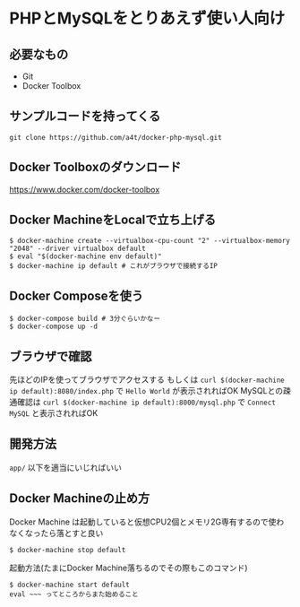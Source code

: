 # PHPとMySQLをとりあえず使い人向け

## 必要なもの
- Git
- Docker Toolbox

## サンプルコードを持ってくる
`git clone https://github.com/a4t/docker-php-mysql.git`

## Docker Toolboxのダウンロード
https://www.docker.com/docker-toolbox

## Docker MachineをLocalで立ち上げる

```
$ docker-machine create --virtualbox-cpu-count "2" --virtualbox-memory "2048" --driver virtualbox default
$ eval "$(docker-machine env default)"
$ docker-machine ip default # これがブラウザで接続するIP
```

## Docker Composeを使う

```
$ docker-compose build # 3分ぐらいかなー
$ docker-compose up -d
```

## ブラウザで確認
先ほどのIPを使ってブラウザでアクセスする
もしくは `curl $(docker-machine ip default):8080/index.php` で `Hello World` が表示されればOK
MySQLとの疎通確認は `curl $(docker-machine ip default):8000/mysql.php` で `Connect MySQL` と表示されればOK

## 開発方法
`app/` 以下を適当にいじればいい

## Docker Machineの止め方
Docker Machine は起動していると仮想CPU2個とメモリ2G専有するので使わなくなったら落とすと良い
```
$ docker-machine stop default
```

起動方法(たまにDocker Machine落ちるのでその際もこのコマンド)
```
$ docker-machine start default
eval ~~~ ってところからまた始めること
```
